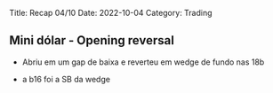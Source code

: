 Title: Recap 04/10
Date: 2022-10-04
Category: Trading

## Mini dólar - Opening reversal

* Abriu em um gap de baixa e reverteu em wedge de fundo nas 18b

* a b16 foi a SB da wedge


